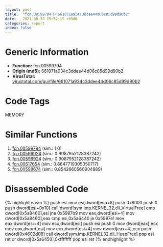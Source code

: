 ```yaml
---
layout: post
title:  "fcn.00599794 @ 661071a934c3ddee44d06c85d99d90b2"
date:   2021-08-30 15:52:19 +0300
categories: report
index: false
---
```


# Generic Information
- **Function:** fcn.00599794
- **Origin (md5):** 661071a934c3ddee44d06c85d99d90b2
- **VirusTotal:** [virustotal.com/gui/file/661071a934c3ddee44d06c85d99d90b2][virustotal_ref]

# Code Tags
<span class="tag" id="MEMORY">MEMORY</span>


# Similar Functions

1. [fcn.00599794][similar_1_ref] (sim.: 1.0)
2. [fcn.00596924][similar_2_ref] (sim.: 0.9087952128387242)
3. [fcn.00596924][similar_3_ref] (sim.: 0.9087952128387242)
4. [fcn.00517654][similar_4_ref] (sim.: 0.8647719305350717)
5. [fcn.00598674][similar_5_ref] (sim.: 0.8542660560904689)


# Disassembled Code

{% highlight nasm %}
push esi
mov esi,dword[esp+8]
push 0x8000
push 0
push dword[esi+0x10]
call dword[sym.imp.KERNEL32.dll_VirtualFree]
cmp dword[0x5a8460],esi
jne 0x5997b9
mov eax,dword[esi+4]
mov dword[0x5a8460],eax
cmp esi,0x5a6440
je 0x5997e1
mov eax,dword[esi+4]
mov ecx,dword[esi]
push esi
push 0
mov dword[eax],ecx
mov eax,dword[esi]
mov ecx,dword[esi+4]
mov dword[eax+4],ecx
push dword[0x4602d08]
call dword[sym.imp.KERNEL32.dll_HeapFree]
pop esi
ret 
or dword[0x5a6450],0xffffffff
pop esi
ret 
{% endhighlight %}


[similar_1_ref]: /report/fcn.00599794@140d3779c34998b2115004c062b02ca8
[similar_2_ref]: /report/fcn.00596924@009ea4ad185ccb9becba67b3b2163e8b
[similar_3_ref]: /report/fcn.00596924@096ef9f81a4dc8cb7c74a7404f69cfcb
[similar_4_ref]: /report/fcn.00517654@3c34f316ae659be601887de3fc681ce5
[similar_5_ref]: /report/fcn.00598674@fd515d36e5c3696f076b92b737a2556c
[virustotal_ref]: https://www.virustotal.com/gui/file/661071a934c3ddee44d06c85d99d90b2